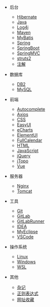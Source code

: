- 后台

  - [Hibernate](back/Hibernate.md)
  - [Java](back/Java.md)
  - [Log4j](back/Log4j.md)
  - [Maven](back/Maven.md)
  - [MyBatis](back/MyBatis.md)
  - [Spring](back/Spring.md)
  - [SpringBoot](back/SpringBoot.md)
  - [SpringMVC](back/SpringMVC.md)
  - [struts2](back/struts2.md)
  - [注解](back/注解.md)

- 数据库

  - [DB2](db/DB2.md)
  - [MySQL](db/MySQL.md)

- 前端

  - [Autocomplete](front/Autocomplete.md)
  - [Axios](front/Axios.md)
  - [CSS](front/CSS.md)
  - [EasyUI](front/EasyUI.md)
  - [eCharts](front/eCharts.md)
  - [ElementUI](front/ElementUI.md)
  - [FullCalendar](front/FullCalendar.md)
  - [HTML](front/HTML.md)
  - [JavaScript](front/JavaScript.md)
  - [jQuery](front/jQuery.md)
  - [jTopo](front/jTopo.md)
  - [Vue](front/Vue.md)

- 服务器

  - [Nginx](server/Nginx.md)
  - [Tomcat](server/Tomcat.md)

- 工具

  - [Git](tool/Git.md)
  - [GitLab](tool/GitLab.md)
  - [GitLabRunner](tool/GitLabRunner.md)
  - [IDEA](tool/IDEA.md)
  - [MyEclipse](tool/MyEclipse.md)
  - [VSCode](tool/VSCode.md)

- 操作系统

  - [Linux](os/Linux.md)
  - [Windows](os/Windows.md)
  - [WSL](os/WSL.md)

- 其他

  - [杂记](other/杂记.md)
  - [正则表达式](other/正则表达式.md)
  - [网址收藏](other/网址收藏.md)
